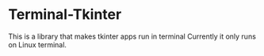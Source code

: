 # Terminal-Tkinter
This is a library that makes tkinter apps run in terminal
Currently it only runs on Linux terminal.
